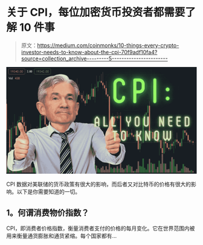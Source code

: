 # 关于 CPI，每位加密货币投资者都需要了解 10 件事

> 原文：<https://medium.com/coinmonks/10-things-every-crypto-investor-needs-to-know-about-the-cpi-70f9adf10fa4?source=collection_archive---------5----------------------->

![](img/e39ea856dee7de6d47ceda390c33a503.png)

CPI 数据对美联储的货币政策有很大的影响，而后者又对比特币的价格有很大的影响。以下是你需要知道的一切。

## **1。何谓消费物价指数？**

CPI，即消费者价格指数，衡量消费者支付的价格的每月变化。它在世界范围内被用来衡量通货膨胀和通货紧缩。每个国家都有…